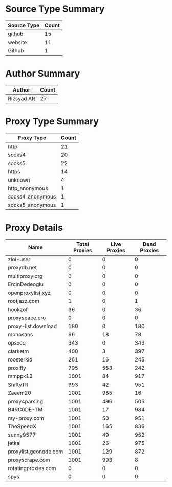 # Source Type Summary

| Source Type | Count |
|-------------|-------|
| github | 15 |
| website | 11 |
| Github | 1 |


# Author Summary

| Author | Count |
|--------|-------|
| Rizsyad AR | 27 |


# Proxy Type Summary

| Proxy Type | Count |
|------------|-------|
| http | 21 |
| socks4 | 20 |
| socks5 | 22 |
| https | 14 |
| unknown | 4 |
| http_anonymous | 1 |
| socks4_anonymous | 1 |
| socks5_anonymous | 1 |


# Proxy Details

| Name | Total Proxies | Live Proxies | Dead Proxies |
|------|---------------|--------------|---------------|
| zloi-user | 0 | 0 | 0 |
| proxydb.net | 0 | 0 | 0 |
| multiproxy.org | 0 | 0 | 0 |
| ErcinDedeoglu | 0 | 0 | 0 |
| openproxylist.xyz | 0 | 0 | 0 |
| rootjazz.com | 1 | 0 | 1 |
| hookzof | 36 | 0 | 36 |
| proxyspace.pro | 0 | 0 | 0 |
| proxy-list.download | 180 | 0 | 180 |
| monosans | 96 | 18 | 78 |
| opsxcq | 343 | 0 | 343 |
| clarketm | 400 | 3 | 397 |
| roosterkid | 261 | 16 | 245 |
| proxifly | 795 | 553 | 242 |
| mmppx12 | 1001 | 84 | 917 |
| ShiftyTR | 993 | 42 | 951 |
| Zaeem20 | 1001 | 985 | 16 |
| proxy4parsing | 1001 | 496 | 505 |
| B4RC0DE-TM | 1001 | 17 | 984 |
| my-proxy.com | 1001 | 50 | 951 |
| TheSpeedX | 1001 | 165 | 836 |
| sunny9577 | 1001 | 49 | 952 |
| jetkai | 1001 | 26 | 975 |
| proxylist.geonode.com | 1001 | 129 | 872 |
| proxyscrape.com | 1001 | 993 | 8 |
| rotatingproxies.com | 0 | 0 | 0 |
| spys | 0 | 0 | 0 |
